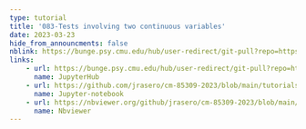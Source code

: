 ```yaml
---
type: tutorial
title: '083-Tests involving two continuous variables'
date: 2023-03-23
hide_from_announcments: false
nblink: https://bunge.psy.cmu.edu/hub/user-redirect/git-pull?repo=https%3A%2F%2Fgithub.com%2Fjrasero%2Fcm-85309-2023&branch=main&urlpath=tree%2Fcm-85309-2023%2Ftutorials%2Fweek-8%2F083-Tests_two_continuous_variables.ipynb
links:
    - url: https://bunge.psy.cmu.edu/hub/user-redirect/git-pull?repo=https%3A%2F%2Fgithub.com%2Fjrasero%2Fcm-85309-2023&branch=main&urlpath=tree%2Fcm-85309-2023%2Ftutorials%2Fweek-8%2F083-Tests_two_continuous_variables.ipynb
      name: JupyterHub
    - url: https://github.com/jrasero/cm-85309-2023/blob/main/tutorials/week-8/083-Tests_two_continuous_variables.ipynb
      name: Jupyter-notebook
    - url: https://nbviewer.org/github/jrasero/cm-85309-2023/blob/main/tutorials/week-8/083-Tests_two_continuous_variables.ipynb
      name: Nbviewer
---
```

